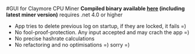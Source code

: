 #GUI for Claymore CPU Miner
**Compiled binary available [here](https://github.com/stasuss/Claymore-CPU-Miner-GUI/releases) (including latest miner version)**
requires .net 4.0 or higher

* App tries to delete previous log on startup, if they are locked, it fails =)
* No fool-proof-protection. Any input accepted and may crach the app =)
* No precise hashrate calculations
* No refactoring and no optimisations =) sorry =)
